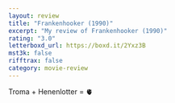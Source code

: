```yaml
---
layout: review
title: "Frankenhooker (1990)"
excerpt: "My review of Frankenhooker (1990)"
rating: "3.0"
letterboxd_url: https://boxd.it/2Yxz3B
mst3k: false
rifftrax: false
category: movie-review
---
```


Troma + Henenlotter = 🫀
